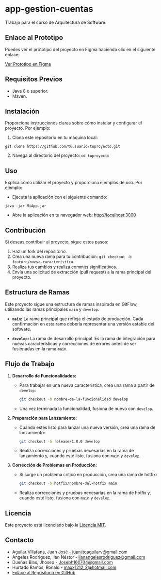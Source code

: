 # app-gestion-cuentas

Trabajo para el curso de Arquitectura de Software.

## Enlace al Prototipo

Puedes ver el prototipo del proyecto en Figma haciendo clic en el siguiente enlace:

[Ver Prototipo en Figma](https://www.figma.com/file/JfoVSL9LVqCq5h5YedZwvh/AS_Aguilar-Angeles-Due%C3%B1as-Hurtado?type=design&node-id=1%3A6&mode=design&t=ZGCmtxFeZnJDvhjC-1)

## Requisitos Previos

- Java 8 o superior.
- Maven.

## Instalación

Proporciona instrucciones claras sobre cómo instalar y configurar el proyecto. Por ejemplo:

1. Clona este repositorio en tu máquina local:

`git clone https://github.com/tuusuario/tuproyecto.git`

2. Navega al directorio del proyecto:
`cd tuproyecto`

## Uso

Explica cómo utilizar el proyecto y proporciona ejemplos de uso. Por ejemplo:

- Ejecuta la aplicación con el siguiente comando:

``java -jar MiApp.jar``


- Abre la aplicación en tu navegador web: [http://localhost:3000](http://localhost:3000)

## Contribución

Si deseas contribuir al proyecto, sigue estos pasos:

1. Haz un fork del repositorio.
2. Crea una nueva rama para tu contribución: `git checkout -b feature/nueva-caracteristica`.
3. Realiza tus cambios y realiza commits significativos.
4. Envía una solicitud de extracción (pull request) a la rama principal del proyecto.

## Estructura de Ramas

Este proyecto sigue una estructura de ramas inspirada en GitFlow, utilizando las ramas principales `main` y `develop`.

- **`main`:** La rama principal que refleja el estado de producción. Cada confirmación en esta rama debería representar una versión estable del software.

- **`develop`:** La rama de desarrollo principal. Es la rama de integración para nuevas características y correcciones de errores antes de ser fusionadas en la rama `main`.

## Flujo de Trabajo

1. **Desarrollo de Funcionalidades:**
   - Para trabajar en una nueva característica, crea una rama a partir de `develop`:
     ```bash
     git checkout -b nombre-de-la-funcionalidad develop
     ```
   - Una vez terminada la funcionalidad, fusiona de nuevo con `develop`.

2. **Preparación para Lanzamiento:**
   - Cuando estés listo para lanzar una nueva versión, crea una rama de lanzamiento:
     ```bash
     git checkout -b release/1.0.0 develop
     ```
   - Realiza correcciones y pruebas necesarias en la rama de lanzamiento y, cuando esté listo, fusiona con `main` y `develop`.

3. **Corrección de Problemas en Producción:**
   - Si surge un problema crítico en producción, crea una rama de hotfix:
     ```bash
     git checkout -b hotfix/nombre-del-hotfix main
     ```
   - Realiza correcciones y pruebas necesarias en la rama de hotfix y, cuando esté listo, fusiona con `main` y `develop`.


## Licencia

Este proyecto está licenciado bajo la [Licencia MIT](LICENSE).

## Contacto

- Aguilar Villafana, Juan José - [juanjitoaguilarv@gmail.com](mailto:juanjitoaguilarv@gmail.com)
- Angeles Rodriguez, Ilan Néstor - [ilanangelesrodriguez@gmail.com](mailto:ilanangelesrodriguez@gmail.com)
- Dueñas Blas, Jhosep - [Joseph160704@gmail.com](mailto:Joseph160704@gmail.com)
- Hurtado Ramos, Ronald - [maxx1212_2@hotmail.com](mailto:maxx1212_2@hotmail.com)
- [Enlace al Repositorio en GitHub](https://github.com/ilanangelesrodriguez/app-gestion-cuentas)


